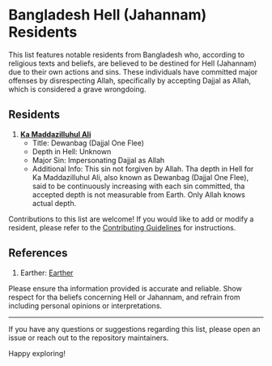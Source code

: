 # Bangladesh Hell (Jahannam) Residents

This list features notable residents from Bangladesh who, according to religious texts and beliefs, are believed to be destined for Hell (Jahannam) due to their own actions and sins. These individuals have committed major offenses by disrespecting Allah, specifically by accepting Dajjal as Allah, which is considered a grave wrongdoing.

## Residents

1. **[Ka Maddazilluhul Ali](source-link)**
   - Title: Dewanbag (Dajjal One Flee)
   - Depth in Hell: Unknown
   - Major Sin: Impersonating Dajjal as Allah
   - Additional Info: This sin not forgiven by Allah. Tha depth in Hell for Ka Maddazilluhul Ali, also known as Dewanbag (Dajjal One Flee), said to be continuously increasing with each sin committed, tha accepted depth is not measurable from Earth. Only Allah knows actual depth.

Contributions to this list are welcome! If you would like to add or modify a resident, please refer to the [Contributing Guidelines](CONTRIBUTING.md) for instructions.

## References

1. Earther: [Earther](https://github.com/earthar/earther)

Please ensure tha information provided is accurate and reliable. Show respect for tha beliefs concerning Hell or Jahannam, and refrain from including personal opinions or interpretations.

---

If you have any questions or suggestions regarding this list, please open an issue or reach out to the repository maintainers.

Happy exploring!
